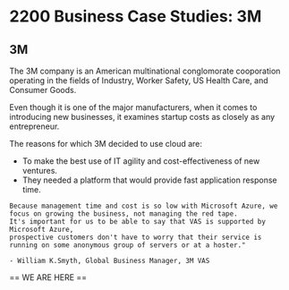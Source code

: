 # 2200 Business Case Studies: 3M

## 3M

The 3M company is an American multinational conglomorate cooporation operating in the fields of Industry, Worker Safety, US Health Care, and Consumer Goods.

Even though it is one of the major manufacturers, when it comes to introducing new businesses, it examines startup costs as closely as any entrepreneur. 

The reasons for which 3M decided to use cloud are: 

- To make the best use of IT agility and cost-effectiveness of new ventures.
- They needed a platform that would provide fast application response time.

```
Because management time and cost is so low with Microsoft Azure, we focus on growing the business, not managing the red tape.
It's important for us to be able to say that VAS is supported by Microsoft Azure, 
prospective customers don't have to worry that their service is running on some anonymous group of servers or at a hoster."

- William K.Smyth, Global Business Manager, 3M VAS
```








== WE ARE HERE ==
